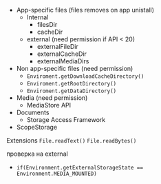 - App-specific files (files removes on app unistall)
    - Internal
        - filesDir
        - cacheDir
    - external (need permission if API < 20)
        - externalFileDir
        - externalCacheDir
        - externalMediaDirs
- Non app-specific files (need permission)
    - `Enviroment.getDownloadCacheDirectory()`
    - `Enviroment.getRootDirectory()`
    - `Enviroment.getDataDirectory()`
- Media (need permission)
    - MediaStore API
- Documents
    - Storage Access Framework
- ScopeStorage

Extensions
`File.readText()`
`File.readBytes()`

проверка на external

- `if(Environment.getExternalStorageState == Environment.MEDIA_MOUNTED)`
